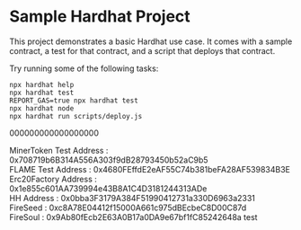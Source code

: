 # Sample Hardhat Project

This project demonstrates a basic Hardhat use case. It comes with a sample contract, a test for that contract, and a script that deploys that contract.

Try running some of the following tasks:

```shell
npx hardhat help
npx hardhat test
REPORT_GAS=true npx hardhat test
npx hardhat node
npx hardhat run scripts/deploy.js
```

000000000000000000

MinerToken Test Address : 0x708719b6B314A556A303f9dB28793450b52aC9b5  
FLAME Test Address : 0x4680FEffdE2eAF55C74b381beFA28AF539834B3E  
Erc20Factory Address : 0x1e855c601AA739994e43B8A1C4D3181244313ADe  
HH Address : 0x0bba3F3179A384F51990412731a330D6963a2331  
FireSeed : 0xc8A78E04412f15000A661c975dBEcbeC8D00C87d  
FireSoul : 0x9Ab80fEcb2E63A0B17a0DA9e67bf1fC85242648a 
test
